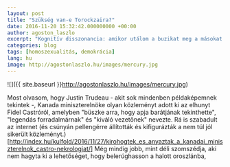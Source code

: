 ```yaml
---
layout: post
title: "Szükség van-e Torockzaira?"
date: 2016-11-20 15:32:42.000000000 +00:00
author: agoston_laszlo
excerpt: "Kognitív disszonancia: amikor utálom a buzikat meg a másokat úgy általában, valaki viszont rámutat, hogy az egyik kedvenc énekesem (Freddy Mercury) egyszerre volt meleg és zanzibári származású. "
categories: blog
tags: [homoszexualitás, demokrácia]
lang: hu
image: http://agostonlaszlo.hu/images/mercury.jpg
---
```

![]({{ site.baseurl }}http://agostonlaszlo.hu/images/mercury.jpg)

Most olvasom, hogy Justin Trudeau - akit sok mindenben példaképemnek tekintek -, Kanada miniszterelnöke olyan közleményt adott ki az elhunyt Fidel Castróról, amelyben "büszke arra, hogy apja barátjának tekinthette", "legendás forradalmárnak" és "kiváló vezetőnek" nevezte. Rá is szabadult az internet (és csúnyán pellengérre állították és kifigurázták a nem túl jól sikerült közleményt.)[http://index.hu/kulfold/2016/11/27/kirohogtek_es_anyaztak_a_kanadai_miniszterelnok_castro-nekrologjat/] Még mindig jobb, mint déli szomszédja, aki nem hagyta ki a lehetőséget, hogy belerúghasson a halott oroszlánba, 
